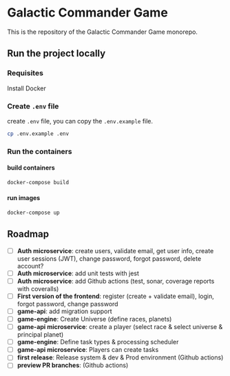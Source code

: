 # Galactic Commander Game

This is the repository of the Galactic Commander Game monorepo.

## Run the project locally

### Requisites

Install Docker

### Create `.env` file

create `.env` file, you can copy the `.env.example` file.

```bash
cp .env.example .env
```

### Run the containers

#### build containers

```bash
docker-compose build
```

#### run images

```bash
docker-compose up
```

## Roadmap

- [ ] **Auth microservice**: create users, validate email, get user info, create user sessions (JWT), change password, forgot password, delete account?
- [ ] **Auth microservice**: add unit tests with jest
- [ ] **Auth microservice**: add Github actions (test, sonar, coverage reports with coveralls)
- [ ] **First version of the frontend**: register (create + validate email), login, forgot password, change password
- [ ] **game-api**: add migration support
- [ ] **game-engine**: Create Universe (define races, planets)
- [ ] **game-api microservice**: create a player (select race & select universe & principal planet)
- [ ] **game-engine**: Define task types & processing scheduler
- [ ] **game-api microservice**: Players can create tasks
- [ ] **first release**: Release system & dev & Prod environment (Github actions)
- [ ] **preview PR branches**: (Github actions)
